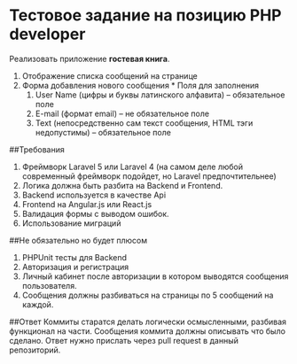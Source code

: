 Тестовое задание на позицию PHP developer
=============


Реализовать приложение **гостевая книга**.
  1. Отображение списка сообщений на странице
  2. Форма добавления нового сообщения
    * Поля для заполнения
      1. User Name (цифры и буквы латинского алфавита) – обязательное поле
      2. E-mail (формат email) – не обязательное поле
      3. Text (непосредственно сам текст сообщения, HTML тэги недопустимы) – обязательное поле

##Требования
  1. Фреймворк Laravel 5 или Laravel 4 (на самом деле любой современный фреймворк подойдет, но Laravel предпочтительнее)
  2. Логика должна быть разбита на Backend и Frontend.
  3. Backend используется в качестве Api 
  4. Frontend на Angular.js или React.js
  5. Валидация формы с выводом ошибок.
  6. Использование миграций
  
##Не обязательно но будет плюсом
  1. PHPUnit тесты для Backend
  2. Авторизация и регистрация
  3. Личный кабинет после авторизации в котором выводятся сообщения пользователя.
  4. Сообщения должны разбиваться на страницы по 5 сообщений на каждой.

##Ответ
Коммиты старатся делать логически осмысленными, разбивая функционал на части. Сообщения коммита должны описывать что было сделано. 
Ответ нужно прислать через pull request в данный репозиторий.
